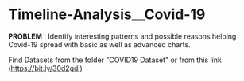 # Timeline-Analysis__Covid-19
**PROBLEM** : Identify interesting patterns and possible reasons helping Covid-19 spread with basic as well as advanced charts.

Find Datasets from the folder "COVID19 Dataset" or from this link (https://bit.ly/30d2gdi)

